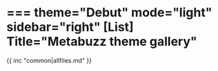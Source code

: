 ===
theme="Debut"
mode="light"
sidebar="right"
[List]
Title="Metabuzz theme gallery"
===

{{ inc "common|allfiles.md" }}



